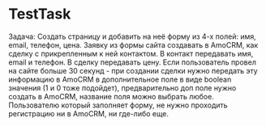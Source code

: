 # TestTask
Задача:
Создать страницу и добавить на неё форму из 4-х полей: имя, email, телефон, цена.
Заявку из формы сайта создавать в AmoCRM, как сделку с прикрепленным к ней контактом. В контакт передавать имя, email и телефон. В сделку передавать цену.
Если пользователь провел на сайте больше 30 секунд - при создании сделки нужно передать эту информацию в AmoCRM в дополнительное поле в виде boolean значения (1 и 0 тоже подойдет), предварительно доп поле нужно создать в AmoCRM, название поля можно выбрать любое.
Пользователю который заполняет форму, не нужно проходить регистрацию ни в AmoCRM, ни где-либо еще.
